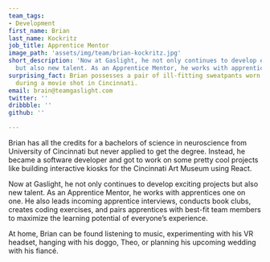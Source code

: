 ```yaml
---
team_tags:
- Development
first_name: Brian
last_name: Kockritz
job_title: Apprentice Mentor
image_path: 'assets/img/team/brian-kockritz.jpg'
short_description: 'Now at Gaslight, he not only continues to develop exciting projects
  but also new talent. As an Apprentice Mentor, he works with apprentices one on one. '
surprising_fact: Brian possesses a pair of ill-fitting sweatpants worn by Colin Farrell
  during a movie shot in Cincinnati.
email: brain@teamgaslight.com
twitter: ''
dribbble: ''
github: ''

---
```

Brian has all the credits for a bachelors of science in neuroscience from University of Cincinnati but never applied to get the degree. Instead, he became a software developer and got to work on some pretty cool projects like building interactive kiosks for the Cincinnati Art Museum using React.

Now at Gaslight, he not only continues to develop exciting projects but also new talent. As an Apprentice Mentor, he works with apprentices one on one. He also leads incoming apprentice interviews, conducts book clubs, creates coding exercises, and pairs apprentices with best-fit team members to maximize the learning potential of everyone’s experience.

At home, Brian can be found listening to music, experimenting with his VR headset, hanging with his doggo, Theo, or planning his upcoming wedding with his fiancé.
